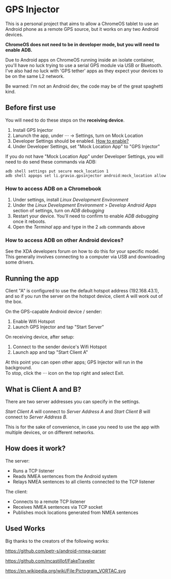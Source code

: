 # GPS Injector

This is a personal project that aims to allow a ChromeOS tablet to use an Android phone as a remote GPS source, but it works on any two Android devices.

**ChromeOS does not need to be in developer mode, but you will need to enable ADB.**

Due to Android apps on ChromeOS running inside an isolate container, you'll have no luck trying to use a serial GPS module via USB or Bluetooth. I've also had no luck with 'GPS tether' apps as they expect your devices to be on the same L2 network.

Be warned: I'm not an Android dev, the code may be of the great spaghetti kind.

## Before first use

You will need to do these steps on the **receiving device**.

1. Install GPS Injector
2. Lanunch the app, under ⋅⋅⋅ -> Settings, turn on Mock Location
3. Developer Settings should be enabled. [How to enable?](https://developer.android.com/studio/debug/dev-options?hl=en-419)
4. Under Developer Settings, set "Mock Location App" to "GPS Injector"

If you do not have "Mock Location App" under Developer Settings, you will need to do send these commands via ADB:

```
adb shell settings put secure mock_location 1
adb shell appops set li.gravio.gpsinjector android:mock_location allow
```

### How to access ADB on a Chromebook

1. Under settings, install _Linux Development Environment_
2. Under the _Linux Development Environment_ > _Develop Android Apps_ section of settings, turn on _ADB debugging_
3. Restart your device. You'll need to confirm to enable _ADB debugging_ once it reboots.
4. Open the _Terminal_ app and type in the 2 `adb` commands above

### How to access ADB on other Android devices?

See the XDA developers forum on how to do this for your specific model. This generally involves connecting to a computer via USB and downloading some drivers.

## Running the app

Client "A" is configured to use the default hotspot address (192.168.43.1), and so if you run the server on the hotspot device, client A will work out of the box.

On the GPS-capable Android device / sender:
1. Enable Wifi Hotspot
2. Launch GPS Injector and tap "Start Server"
   
On receiving device, after setup:
1. Connect to the sender device's Wifi Hotspot
2. Launch app and tap "Start Client A" 

At this point you can open other apps; GPS Injector will run in the background.\
To stop, click the ⋅⋅⋅ icon on the top right and select Exit.

## What is Client A and B?

There are two server addresses you can specify in the settings.

_Start Client A_ will connect to _Server Address A_ and _Start Client B_ will connect to _Server Address B_.

This is for the sake of convenience, in case you need to use the app with multiple devices, or on different networks.

## How does it work?

The server:
- Runs a TCP listener
- Reads NMEA sentences from the Android system
- Relays NMEA sentences to all clients connected to the TCP listener

The client:
- Connects to a remote TCP listener
- Receives NMEA sentences via TCP socket
- Publishes mock locations generated from NMEA sentences

## Used Works

Big thanks to the creators of the following works:

https://github.com/petr-s/android-nmea-parser

https://github.com/mcastillof/FakeTraveler

https://en.wikipedia.org/wiki/File:Pictogram_VORTAC.svg
